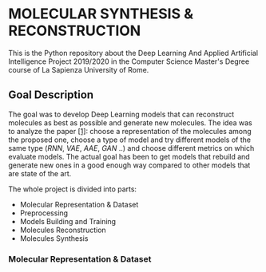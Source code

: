 # MOLECULAR SYNTHESIS & RECONSTRUCTION

This is the Python repository about the Deep Learning And Applied Artificial Intelligence Project 2019/2020 in the Computer Science Master's Degree course of La Sapienza University of Rome.


## Goal Description

The goal was to develop Deep Learning models that can reconstruct molecules as best as possible and generate new molecules. The idea was to analyze the paper [[1]](#1): choose a representation of the molecules among the proposed one, choose a type of model and try different models of the same type (*RNN*, *VAE*, *AAE*, *GAN* ..) and choose different metrics on which evaluate models. The actual goal has been to get models that rebuild and generate new ones in a good enough way compared to other models that are state of the art.

The whole project is divided into parts:
- Molecular Representation & Dataset
- Preprocessing
- Models Building and Training 
- Molecules Reconstruction
- Molecules Synthesis 

### Molecular Representation & Dataset

